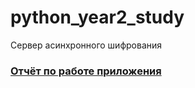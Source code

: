 # python_year2_study
Сервер асинхронного шифрования

### [Отчёт по работе приложения](https://github.com/Blikaj/python_year2_study/blob/Crypto-server/Crypto_readme.pdf)
